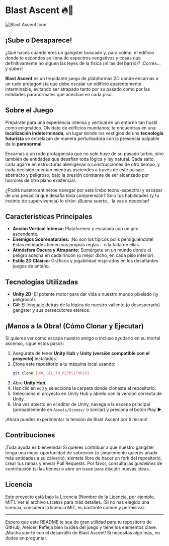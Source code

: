 # Blast Ascent 🔥👻

![Blast Ascent Icon](https://drive.google.com/uc?id=114IHIHWWgiQdqqlNBGBf3ZrznFMv74tr)

## ¡Sube o Desaparece!

¿Qué haces cuando eres un gangster buscado y, para colmo, el edificio donde te escondes se llena de espectros vengativos y cosas que definitivamente no siguen las leyes de la física (ni las del barrio)? ¡Corres... y subes!

**Blast Ascent** es un trepidante juego de plataformas 2D donde encarnas a un rudo protagonista que debe escalar un edificio aparentemente interminable, evitando ser atrapado tanto por su pasado como por las entidades paranormales que acechan en cada piso.

## Sobre el Juego

Prepárate para una experiencia intensa y vertical en un entorno tan hostil como enigmático. Olvídate de edificios mundanos; te encuentras en una **localización indeterminada**, un lugar donde los vestigios de una **tecnología futurista** se entrelazan de manera perturbadora con la presencia palpable de lo **paranormal**.

Encarnas a un rudo protagonista que no solo huye de su pasado turbio, sino también de entidades que desafían toda lógica y ley natural. Cada salto, cada agarre en estructuras alienígenas o construcciones de otro tiempo, y cada decisión cuentan mientras asciendes a través de este paisaje abstracto y peligroso, bajo la presión constante de ser alcanzado por horrores de otro plano existencial.

¿Podrá nuestro antihéroe navegar por este limbo tecno-espectral y escapar de una pesadilla que desafía toda comprensión? Solo tus habilidades (y tu instinto de supervivencia) lo dirán. ¡Buena suerte... la vas a necesitar!

## Características Principales

* **Acción Vertical Intensa:** Plataformeo y escalada con un giro ascendente.
* **Enemigos Sobrenaturales:** ¡No son los típicos polis persiguiéndote! Estas entidades tienen sus propias reglas... o la falta de ellas.
* **Atmósfera Oscura y Atrapante:** Sumérgete en un mundo donde el peligro acecha en cada rincón (o mejor dicho, en cada piso inferior).
* **Estilo 2D Clásico:** Gráficos y jugabilidad inspirados en los desafiantes juegos de antaño.

## Tecnologías Utilizadas

* **Unity 2D:** El potente motor para dar vida a nuestro mundo pixelado (¡y peligroso!).
* **C#:** El lenguaje detrás de la lógica de nuestro valiente (o desesperado) gangster y sus persecutores etéreos.

## ¡Manos a la Obra! (Cómo Clonar y Ejecutar)

Si quieres ver cómo escapa nuestro amigo o incluso ayudarlo en su mortal ascenso, sigue estos pasos:

1.  Asegúrate de tener **Unity Hub** y **Unity (versión compatible con el proyecto)** instalados.
2.  Clona este repositorio a tu máquina local usando:
    ```bash
    git clone [URL_DEL_TU_REPOSITORIO]
    ```
3.  Abre **Unity Hub**.
4.  Haz clic en `Add` y selecciona la carpeta donde clonaste el repositorio.
5.  Selecciona el proyecto en Unity Hub y ábrelo con la versión correcta de Unity.
6.  Una vez abierto en el editor de Unity, navega a la escena principal (probablemente en `Assets/Scenes/` o similar) y presiona el botón Play ▶️.

¡Ahora puedes experimentar la tensión de Blast Ascent por ti mismo!

## Contribuciones

¡Toda ayuda es bienvenida! Si quieres contribuir a que nuestro gangster tenga una mejor oportunidad de sobrevivir (o simplemente quieres añadir más entidades a su calvario), siéntete libre de hacer un fork del repositorio, crear tus ramas y enviar Pull Requests. Por favor, consulta las _guidelines_ de contribución (si las tienes) o abre un issue para discutir nuevas ideas.

## Licencia

Este proyecto está bajo la Licencia [Nombre de la Licencia, por ejemplo, MIT]. Ver el archivo `LICENSE` para más detalles.
(Si no has elegido una licencia, considera la licencia MIT, es bastante común y permisiva).

---

Espero que este README te sea de gran utilidad para tu repositorio de GitHub, Aleicer. Refleja bien la idea del juego y tiene los elementos clave. ¡Mucha suerte con el desarrollo de Blast Ascent! Si necesitas algo más, no dudes en preguntar.
